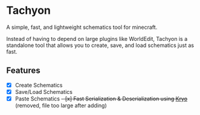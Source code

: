 # Tachyon
A simple, fast, and lightweight schematics tool for minecraft. 

Instead of having to depend on large plugins like WorldEdit, Tachyon is a standalone tool that allows you to create, save, and load schematics just as fast.

## Features
- [x] Create Schematics
- [x] Save/Load Schematics
- [x] Paste Schematics
~~- [x] Fast Serialization & Deserialization using [Kryo](https://github.com/EsotericSoftware/kryo)~~ (removed, file too large after adding)
